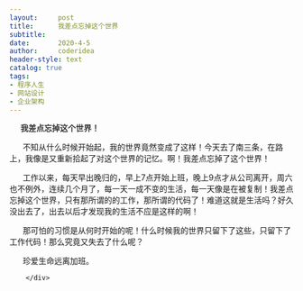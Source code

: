 ```yaml
---
layout:     post
title:      我差点忘掉这个世界
subtitle:   
date:       2020-4-5
author:     coderidea
header-style: text
catalog: true
tags:
- 程序人生
- 网站设计
- 企业架构
--- 
```

<div class="postBody">
			<div id="cnblogs_post_body" class="blogpost-body"><p><span class="Apple-style-span" style="color:#333333;font-family:Arial;font-size:14px;line-height:20px;"><strong style="line-height:normal;">     我差点忘掉这个世界！</strong></span></p>
<p style="line-height:normal;">      不知从什么时候开始起，我的世界竟然变成了这样！今天去了南三条，在路上，我像是又重新拾起了对这个世界的记忆。啊！我差点忘掉了这个世界！</p>
<p style="line-height:normal;">      工作以来，每天早出晚归的，早上7点开始上班，晚上9点才从公司离开，周六也不例外，连续几个月了，每一天一成不变的生活，每一天像是在被复制！我差点忘掉这个世界，只有那所谓的的工作，那所谓的代码了！难道这就是生活吗？好久没出去了，出去以后才发现我的生活不应是这样的啊！</p>
<p style="line-height:normal;">      那可怕的习惯是从何时开始的呢！什么时候我的世界只留下了这些，只留下了工作代码！那么究竟又失去了什么呢？</p>
<p style="line-height:normal;">      珍爱生命远离加班。</p></div><div id="MySignature"></div>
<div class="clear"></div>
<div id="blog_post_info_block">
<div id="BlogPostCategory"></div>
<div id="EntryTag"></div>
<div id="blog_post_info">
</div>
<div class="clear"></div>
<div id="post_next_prev"></div>
</div>


		</div>